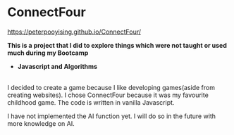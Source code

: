 # ConnectFour

https://peterpooyising.github.io/ConnectFour/

<strong>This is a project that I did to explore things which were not taught or used much during my Bootcamp 
- Javascript and Algorithms</strong><br><br>

I decided to create a game because I like developing games(aside from creating websites). I chose
ConnectFour because it was my favourite childhood game. The code is written in vanilla Javascript.

I have not implemented the AI function yet. I will do so in the future with more knowledge on AI.

